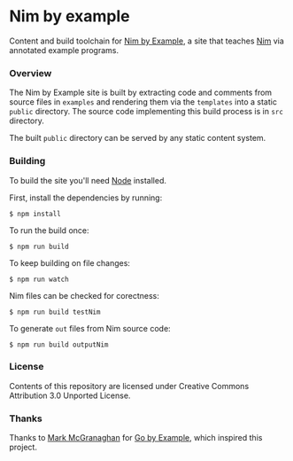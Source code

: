 # Nim by example

Content and build toolchain for [Nim by Example](https://nimbyexample.com),
a site that teaches [Nim](https://nim-lang.org/) via annotated example programs.

### Overview

The Nim by Example site is built by extracting code and comments from source files in `examples` and rendering them via the `templates` into a static `public` directory.
The source code implementing this build process is in `src` directory.

The built `public` directory can be served by any static content system.

### Building

To build the site you'll need [Node](https://nodejs.org) installed.

First, install the dependencies by running:

```console
$ npm install
```

To run the build once:

```console
$ npm run build
```

To keep building on file changes:

```console
$ npm run watch
```

Nim files can be checked for corectness:

```console
$ npm run build testNim
```

To generate `out` files from Nim source code:

```console
$ npm run build outputNim
```


### License

Contents of this repository are licensed under Creative Commons Attribution 3.0 Unported License.

### Thanks

Thanks to [Mark McGranaghan](https://github.com/mmcgrana) for [Go by Example](https://gobyexample.com),
which inspired this project.
